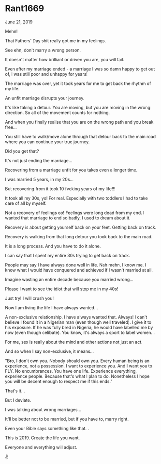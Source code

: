 # Rant1669


June 21, 2019

Mehn!

That Fathers' Day shit really got me in my feelings.

See ehn, don't marry a wrong person.

It doesn't matter how brilliant or driven you are, you will fail.

Even after my marriage ended - a  marriage I was so damn happy to get out of, I was still poor and unhappy for years!

The marriage was over, yet it took years for me to get back the rhythm of my life.

An unfit marriage disrupts your journey.

It's like taking a detour. You are moving, but you are moving in the wrong direction. So all of the movement counts for nothing.

And when you finally realise that you are on the wrong path and you break free...

You still have to walk/move alone through that detour back to the main road where you can continue your true journey.

Did you get that?

It's not just ending the marriage...

Recovering from a marriage unfit for you takes even a longer time.

I was married 5 years, in my 20s...

But recovering from it took 10 fvcking years of my life!!!

It took all my 30s, yo! For real. Especially with two toddlers I had to take care of all by myself.

Not a recovery of feelings oo! Feelings were long dead from my end. I wanted that marriage to end so badly, I used to dream about it.

Recovery is about getting yourself back on your feet. Getting back on track.

Recovery is walking from that long detour you took back to the main road.

It is a long process. And you have to do it alone.

I can say that I spent my entire 30s trying to get back on track.

People may say I have always done well in life. Nah mehn, I know me. I know what I would have conquered and achieved if I wasn't married at all.

Imagine wasting an entire decade because you married wrong...

Please I want to see the idiot that will stop me in my 40s!

Just try! I will crush you!

Now I am living the life I have always wanted...

A non-exclusive relationship. I have always wanted that. Always! I can't believe I found it in a Nigerian man (even though well traveled). I give it to his exposure. If he was fully bred in Nigeria, he would have labelled me by now (even though celibate).
You know, it's always a sport to label women.
.

For me, sex is really about the mind and other actions not just an act.

And so when I say non-exclusive, it means...

"Bro, I don't own you. Nobody should own you. Every human being is an experience, not a possession. I want to experience you. And I want you to FLY. No encumbrances. You have one life. Experience everything, experience people. Because that's what I plan to do. Nonetheless I hope you will be decent enough to respect me if this ends."

That's it. 
.

But I deviate.

I was talking about wrong marriages...

It'll be better not to be married, but if you have to, marry right.

Even your Bible says something like that.
.

This is 2019. Create the life you want.

Everyone and everything will adjust.

✌